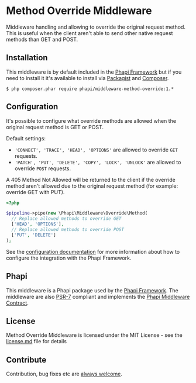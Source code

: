 # Method Override Middleware
Middleware handling and allowing to override the original request method. This is useful when the client aren't able to send other native request methods than GET and POST.

## Installation
This middleware is by default included in the [Phapi Framework](https://github.com/phapi/phapi) but if you need to install it it's available to install via [Packagist](https://packagist.org) and [Composer](https://getcomposer.org).

```shell
$ php composer.phar require phapi/middleware-method-override:1.*
```

## Configuration
It's possible to configure what override methods are allowed when the original request method is GET or POST.

Default settings:
* <code>'CONNECT', 'TRACE', 'HEAD', 'OPTIONS'</code> are allowed to override <code>GET</code> requests.
* <code>'PATCH', 'PUT', 'DELETE', 'COPY', 'LOCK', 'UNLOCK'</code> are allowed to override <code>POST</code> requests.

A 405 Method Not Allowed will be returned to the client if the override method aren't allowed due to the original request method (for example: override GET with PUT).

```php
<?php

$pipeline->pipe(new \Phapi\Middleware\Override\Method(
  // Replace allowed methods to override GET
  ['HEAD', 'OPTIONS'],
  // Replace allowed methods to override POST
  ['PUT', 'DELETE']
);

```

See the [configuration documentation](http://phapi.github.io/started/configuration/) for more information about how to configure the integration with the Phapi Framework.


## Phapi
This middleware is a Phapi package used by the [Phapi Framework](https://github.com/phapi/phapi). The middleware are also [PSR-7](https://github.com/php-fig/http-message) compliant and implements the [Phapi Middleware Contract](https://github.com/phapi/contract).

## License
Method Override Middleware is licensed under the MIT License - see the [license.md](https://github.com/phapi/middleware-method-override/blob/master/license.md) file for details

## Contribute
Contribution, bug fixes etc are [always welcome](https://github.com/phapi/middleware-method-override/issues/new).

